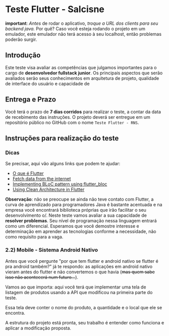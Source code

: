 # Teste Flutter - Salcisne
**important**: *Antes* de rodar o aplicativo, *troque a URL dos clients para seu backend java.* Por quê? Caso você esteja rodando o projeto em um emulador, este emulador não terá acesso à seu localhost, então problemas poderão surgir.

## Introdução

Este teste visa avaliar as competências que julgamos importantes para o cargo de **desenvolvedor fullstack junior**. Os principais aspectos que serão avaliados serão seus conhecimentos em arquitetura de projeto, qualidade de interface do usuário e capacidade de

## Entrega e Prazo

Você terá o prazo de **7 dias corridos** para realizar o teste, a contar da data de recebimento das instruções. O projeto deverá ser entregue em um repositório público no GitHub com o nome ``Teste Flutter - RNS``.

## Instruções para realização do teste

### Dicas

Se precisar, aqui vão alguns links que podem te ajudar:

- [O que é Flutter](https://www.flutterparainiciantes.com.br/o-que-e-flutter)
- [Fetch data from the internet](https://flutter.dev/docs/cookbook/networking/fetch-data)
- [Implementing BLoC pattern using flutter_bloc](https://medium.com/flutter-community/implementing-bloc-pattern-using-flutter-bloc-62a62e0319b5)
- [Using Clean Architecture in Flutter](https://codeburst.io/using-clean-architecture-in-flutter-d0437d0c7f87)

**Observação**: não se preocupe se ainda não teve contato com Flutter, a curva de aprendizado para programadores Java é bastante acentuada e na empresa você encontrará biblioteca próprias que irão facilitar o seu desenvolvimento o/. Neste teste vamos avaliar a sua capacidade de **resolver problemas**. Seu nível de programação nessa linguagem entrará como um diferencial. Esperamos que você demostre interesse e determinação em aprender as tecnologias conforme a necessidade, não como requisito para a vaga.

### 2.2) Mobile - Sistema Android Nativo

Antes que você pergunte "por que tem flutter e android nativo se flutter é pra android também?" já te respondo: as aplicações em android nativo vieram antes do flutter e não convertemos o que havia (~~mas quem sabe isso não acontecerá num futuro...~~).

Vamos ao que importa: aqui você terá que implementar uma tela de listagem de produtos usando a API que modificou na primeira parte do teste.

Essa tela deve conter o nome do produto, a quantidade e o local que ele se encontra.

A estrutura do projeto está pronta, seu trabalho é entender como funciona e aplicar a modificação proposta.
